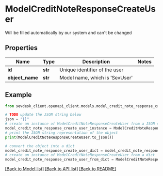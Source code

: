 # ModelCreditNoteResponseCreateUser

Will be filled automatically by our system and can't be changed

## Properties

Name | Type | Description | Notes
------------ | ------------- | ------------- | -------------
**id** | **str** | Unique identifier of the user | 
**object_name** | **str** | Model name, which is &#39;SevUser&#39; | 

## Example

```python
from sevdesk_client.openapi_client.models.model_credit_note_response_create_user import ModelCreditNoteResponseCreateUser

# TODO update the JSON string below
json = "{}"
# create an instance of ModelCreditNoteResponseCreateUser from a JSON string
model_credit_note_response_create_user_instance = ModelCreditNoteResponseCreateUser.from_json(json)
# print the JSON string representation of the object
print(ModelCreditNoteResponseCreateUser.to_json())

# convert the object into a dict
model_credit_note_response_create_user_dict = model_credit_note_response_create_user_instance.to_dict()
# create an instance of ModelCreditNoteResponseCreateUser from a dict
model_credit_note_response_create_user_from_dict = ModelCreditNoteResponseCreateUser.from_dict(model_credit_note_response_create_user_dict)
```
[[Back to Model list]](../README.md#documentation-for-models) [[Back to API list]](../README.md#documentation-for-api-endpoints) [[Back to README]](../README.md)


